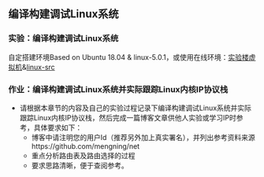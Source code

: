 ## 编译构建调试Linux系统

### 实验：编译构建调试Linux系统
自定搭建环境Based on Ubuntu 18.04 & linux-5.0.1，或使用在线环境：[实验楼虚拟机](https://www.shiyanlou.com/courses/1198)&[linux-src](https://github.com/torvalds/linux/blob/v5.4/)


### 作业：编译构建调试Linux系统并实际跟踪Linux内核IP协议栈

* 请根据本章节的内容及自己的实验过程记录下编译构建调试Linux系统并实际跟踪Linux内核IP协议栈，然后完成一篇博客文章供他人实验或学习IP时参考，具体要求如下：
   * 博客中请注明您的用户Id（推荐另外加上真实署名），并列出参考资料来源https://github.com/mengning/net
   * 重点分析路由表及路由选择的过程
   * 要求思路清晰，便于查阅参考。
